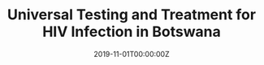 ---
title: "Universal Testing and Treatment for HIV Infection in Botswana"


authors:
 - admin
 - Sally Blower


author_notes:
 - ''
 - ''


date: '2019-11-01T00:00:00Z'
doi: '10.1056/NEJMc1911065'


publishDate: '2017-01-01T00:00:00Z'


publication_types: ['2']


publication: In *New England Journal of Medicine*
publication_short: In *New England Journal of Medicine*


abstract: ""


tags: []


featured: false


links:
 - name: Journal website
   url: 


image:
 caption: ''
 focal_point: ''
 preview_only: false


---